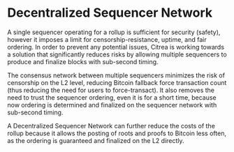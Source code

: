 # Decentralized Sequencer Network

A single sequencer operating for a rollup is sufficient for security (safety), however it imposes a limit for censorship-resistance, uptime, and fair ordering. In order to prevent any potential issues, Citrea is working towards a solution that significantly reduces risks by allowing multiple sequencers to produce and finalize blocks with sub-second timing.

The consensus network between multiple sequencers minimizes the risk of censorship on the L2 level, reducing Bitcoin fallback force transaction count (thus reducing the need for users to force-transact). It also removes the need to trust the sequencer ordering, even it is for a short time, because now ordering is determined and finalized on the sequencer network with sub-second timing.

A Decentralized Sequencer Network can further reduce the costs of the rollup because it allows the posting of roots and proofs to Bitcoin less often, as the ordering is guaranteed and finalized on the L2 directly.
